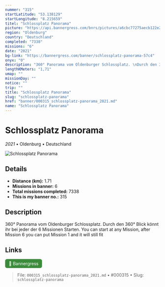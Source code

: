 ```yaml
---
nummer: "315"
startLatitude: "53.138129"
startLongitude: "8.215659"
titel: "Schlossplatz Panorama"
picture: "https://api.bannergress.com/bnrs/pictures/a6cbc77275aecb122e23c1269fbaf785"
region: "Oldenburg"
country: "Deutschland"
completed: "7338"
missions: "6"
date: "2021"
bg-link: "https://bannergress.com/banner/schlossplatz-panorama-57c4"
onyx: "0"
description: "360° Panorama vom Oldenburger Schlossplatz. \nDurch den 360° Blick könnt ihr bei jeder der 6 Missionen Starten.\nYou can start at any Mission, after Mission 6 you can put Mission 1 and it will still fit"
lengthKMeters: "1,71"
umap: ""
missionDay: ""
notice: ""
trip: ""
title: "Schlossplatz Panorama"
slug: "schlossplatz-panorama"
href: "banner/000315_schlossplatz-panorama_2021.md"
name: "Schlossplatz Panorama"
---
```

# Schlossplatz Panorama

*2021* • Oldenburg • Deutschland

![Schlossplatz Panorama](https://api.bannergress.com/bnrs/pictures/a6cbc77275aecb122e23c1269fbaf785)



## Details
- **Distance (km):** 1.71
- **Missions in banner:** 6
- **Total missions completed:** 7338
- **This is my banner no.:** 315



## Description
360° Panorama vom Oldenburger Schlossplatz. 
Durch den 360° Blick könnt ihr bei jeder der 6 Missionen Starten.
You can start at any Mission, after Mission 6 you can put Mission 1 and it will still fit



## Links
<a href="https://bannergress.com/banner/schlossplatz-panorama-57c4" target="_blank" style="display:inline-block;margin-right:8px;padding:6px 12px;background:#3c8b3c;color:#fff;text-decoration:none;border-radius:6px;">🔗 Bannergress</a>



> File: `000315_schlossplatz-panorama_2021.md`
> • #000315
> • Slug: `schlossplatz-panorama`
